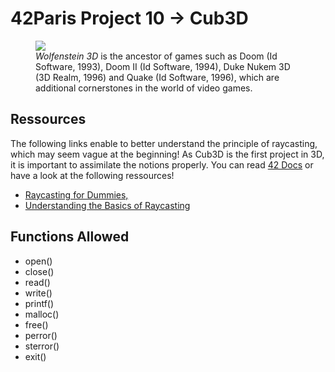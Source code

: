 <hmtl>
  <h1><strong>42Paris Project 10 -> Cub3D</strong></h1>
  <figure>
    <img src= "https://img.itch.zone/aW1hZ2UvMjk3MTU4LzE0NTE2NzcucG5n/original/3BKF2z.png">
    <figcaption><em>Wolfenstein 3D</em> is the ancestor of games such as Doom (Id Software, 1993), Doom II (Id Software, 1994), Duke Nukem 3D (3D Realm, 1996) and Quake (Id Software, 1996), which are additional cornerstones in the world of video games.</figcaption>
  </figure>
<main>
  <section>
    <h2><strong>Ressources</strong></h2>

<p>
  The following links enable to better understand the principle of raycasting, which may seem vague at the beginning! As Cub3D is the first project in 3D, it is important to assimilate the notions properly. You can read <a href="https://harm-smits.github.io/42docs/projects/cub3d">42 Docs</a> or have a look at the following ressources!
</p>
<ul>
  <li><a href="https://guy-grave.developpez.com/tutoriels/jeux/doom-wolfenstein-raycasting/">Raycasting for Dummies,</a></li>
  <li><a href="https://en.wikipedia.org/wiki/Ray_casting">Understanding the Basics of Raycasting</a></li>
</ul>
  </section>

  <section>
    <h2><strong>Functions Allowed</strong></h2>
<ul>
    <li>open()</li>
    <li>close()</li>
    <li>read()</li>
    <li>write()</li>
    <li>printf()</li>
    <li>malloc()</li>
    <li>free()</li>
    <li>perror()</li>
    <li>sterror()</li>
    <li>exit()</li>
  </ul>
  </section>

</main>
</html>